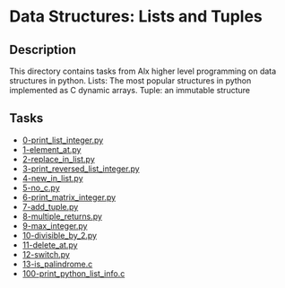 # Data Structures: Lists and Tuples

## Description
This directory contains tasks from Alx higher level programming on data structures in python.
Lists: The most popular structures in python implemented as C dynamic arrays.
Tuple: an immutable structure

## Tasks
* [0-print_list_integer.py](0-print_list_integer.py)
* [1-element_at.py](1-element_at.py)
* [2-replace_in_list.py](2-replace_in_list.py)
* [3-print_reversed_list_integer.py](3-print_reversed_list_integer.py)
* [4-new_in_list.py](4-new_in_list.py)
* [5-no_c.py](5-no_c.py)
* [6-print_matrix_integer.py](6-print_matrix_integer.py)
* [7-add_tuple.py](7-add_tuple.py)
* [8-multiple_returns.py](8-multiple_returns.py)
* [9-max_integer.py](9-max_integer.py)
* [10-divisible_by_2.py](10-divisible_by_2.py)
* [11-delete_at.py](11-delete_at.py)
* [12-switch.py](12-switch.py)
* [13-is_palindrome.c](13-is_palindrome.c)
* [100-print_python_list_info.c](100-print_python_list_info.c)
